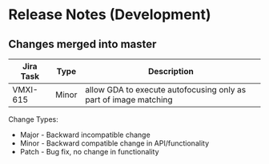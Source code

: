 Release Notes (Development)
===========================

Changes merged into master
--------------------------
| Jira Task | Type | Description |
|-----------|------|-------------|
|VMXI-615   | Minor|allow GDA to execute autofocusing only as part of image matching|

Change Types:
* Major - Backward incompatible change
* Minor - Backward compatible change in API/functionality
* Patch - Bug fix, no change in functionality